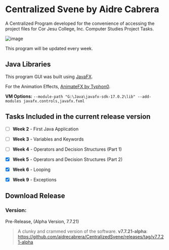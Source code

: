 # Centralized Svene by Aidre Cabrera

A Centralized Program developed for the convenience of accessing the project files for Cor Jesu College, Inc. Computer Studies Project Tasks.

![image](https://user-images.githubusercontent.com/61798731/160700056-2d3895c2-6ba9-4d56-8ba5-86c966841552.png)

This program will be updated every week.

## Java Libraries

This program GUI was built using [JavaFX](https://gluonhq.com/products/javafx/).

For the Animation Effects, [AnimateFX by Typhon0](https://github.com/Typhon0/AnimateFX/).

**VM Options:** `--module-path "G:\Java\javafx-sdk-17.0.2\lib" --add-modules javafx.controls,javafx.fxml`

## Tasks Included in the current release version

- [ ] **Week 2** - First Java Application
- [ ] **Week 3** - Variables and Keywords
- [ ] **Week 4** - Operators and Decision Structures (Part 1)
- [x] **Week 5** - Operators and Decision Structures (Part 2)
- [x] **Week 6** - Looping
- [x] **Week 9** - Exceptions


## Download Release

### Version:
Pre-Release, (Alpha Version, 7.7.21)
> A clunky and crammed version of the software.
**v7.7.21-alpha**: https://github.com/aidrecabrera/CentralizedSvene/releases/tag/v7.7.21-alpha
